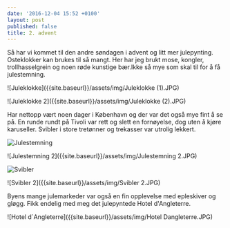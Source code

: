 ```yaml
---
date: '2016-12-04 15:52 +0100'
layout: post
published: false
title: 2. advent
---
```


Så har vi kommet til den andre søndagen i advent og litt mer julepynting. Osteklokker kan brukes til så mangt. Her har jeg brukt mose, kongler, trollhasselgrein og noen røde kunstige bær.Ikke så mye som skal til for å få julestemning. 

![Juleklokke]({{site.baseurl}}/assets/img/Juleklokke (1).JPG)

![Juleklokke 2]({{site.baseurl}}/assets/img/Juleklokke (2).JPG)

Har nettopp vært noen dager i København og der var det også mye fint å se på. En runde rundt på Tivoli var rett og slett en fornøyelse, dog uten å kjøre karuseller. Svibler i store tretønner og trekasser var utrolig lekkert.

<!--more-->

![Julestemning]({{site.baseurl}}/assets/img/Julestemning.JPG)

![Julestemning 2]({{site.baseurl}}/assets/img/Julestemning 2.JPG)

![Svibler]({{site.baseurl}}/assets/img/Svibler.JPG)

![Svibler 2]({{site.baseurl}}/assets/img/Svibler 2.JPG)

Byens mange julemarkeder var også en fin opplevelse med epleskiver og gløgg. Fikk endelig med meg det julepyntede Hotel d'Angleterre.   

![Hotel d`Angleterre]({{site.baseurl}}/assets/img/Hotel Dangleterre.JPG)


